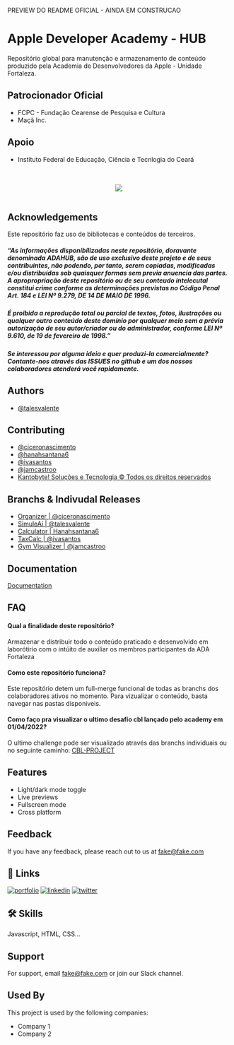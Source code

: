 
PREVIEW DO README OFICIAL - AINDA EM CONSTRUCAO
# Apple Developer Academy - HUB

Repositório global para manutenção e armazenamento de conteúdo produzido pela Academia de Desenvolvedores da Apple - Unidade Fortaleza. 

## Patrocionador Oficial
- FCPC - Fundação Cearense de Pesquisa e Cultura
- Maçã Inc.

## Apoio
- Instituto Federal de Educação, Ciência e Tecnlogia do Ceará

<p align="center">
  <br><br>
  <img src="https://kantobyte.com.br/arquivos/Imagens/ADAHUB.png"><br><br>
</p>

## Acknowledgements
Este repositório faz uso de bibliotecas e conteúdos de terceiros.

##### “As informações disponibilizadas neste repositório, doravante denominada ADAHUB, são de uso exclusivo deste projeto e de seus contribuintes, não podendo, por tanto, serem copiadas, modificadas e/ou distribuidas sob quaisquer formas sem previa anuencia das partes. A apropropriação deste repositório ou de seu conteudo intelecutal constitui crime conforme as determinações previstas no Código Penal Art. 184 e LEI Nº 9.279, DE 14 DE MAIO DE 1996.


##### É proibida a reprodução total ou parcial de textos, fotos, ilustrações ou qualquer outro conteúdo deste domínio por qualquer meio sem a prévia autorização de seu autor/criador ou do administrador, conforme LEI Nº 9.610, de 19 de fevereiro de 1998.”


##### Se interessou por alguma ideia e quer produzi-la comercialmente? Contante-nos através das ISSUES no github e um dos nossos colaboradores atenderá você rapidamente.

## Authors

- [@talesvalente](https://github.com/talesvalente/Apple-Developer-Academy/tree/cbl-valente)



## Contributing

 - [@ciceronascimento](https://github.com/ciceronascimento/ciceronascimento)
 - [@hanahsantana6](https://github.com/hanahsantana6/hanahsantana6)
 - [@ivasantos](https://github.com/lvasantos)
 - [@jamcastroo](https://github.com/jamcastroo)
 - [Kantobyte! Soluções e Tecnologia © Todos os direitos reservados](https://kantobyte.com.br)


## Branchs & Indivudal Releases

 - [Organizer  | @ciceronascimento](https://github.com/talesvalente/Apple-Developer-Academy/tree/CBLCiceroSwift)
 - [SimuleAí  | @talesvalente](https://github.com/talesvalente/Apple-Developer-Academy/tree/cbl-valente)
 - [Calculator | Hanahsantana6](https://github.com/talesvalente/Apple-Developer-Academy/tree/cbl-hanah)
 - [TaxCalc | @ivasantos](https://github.com/talesvalente/Apple-Developer-Academy/tree/cbl-luciana)
 - [Gym Visualizer  | @jamcastroo](https://github.com/talesvalente/Apple-Developer-Academy/tree/cbl-jamile)
 

## Documentation

[Documentation](https://linktodocumentation)


## FAQ

#### Qual a finalidade deste repositório?

Armazenar e distribuir todo o conteúdo praticado e desenvolvido em laborótirio com o intúito de auxiliar os membros participantes da ADA Fortaleza

#### Como este repositório funciona?

Este repositório detem um full-merge funcional de todas as branchs dos colaboradores ativos no momento. Para vizualizar o conteúdo, basta navegar nas pastas disponiveis.

#### Como faço pra visualizar o ultimo desafio cbl lançado pelo academy em 01/04/2022?

O ultimo challenge pode ser visualizado através das branchs individuais ou no seguinte caminho: [CBL-PROJECT](https://github.com/talesvalente/Apple-Developer-Academy/tree/main/Trabalhos%20em%20Equipe/CLB%20-%20Swift/CBL-PROJECT)


## Features

- Light/dark mode toggle
- Live previews
- Fullscreen mode
- Cross platform


## Feedback

If you have any feedback, please reach out to us at fake@fake.com


## 🔗 Links
[![portfolio](https://img.shields.io/badge/my_portfolio-000?style=for-the-badge&logo=ko-fi&logoColor=white)](https://katherinempeterson.com/)
[![linkedin](https://img.shields.io/badge/linkedin-0A66C2?style=for-the-badge&logo=linkedin&logoColor=white)](https://www.linkedin.com/)
[![twitter](https://img.shields.io/badge/twitter-1DA1F2?style=for-the-badge&logo=twitter&logoColor=white)](https://twitter.com/)


## 🛠 Skills
Javascript, HTML, CSS...


## Support

For support, email fake@fake.com or join our Slack channel.


## Used By

This project is used by the following companies:

- Company 1
- Company 2

